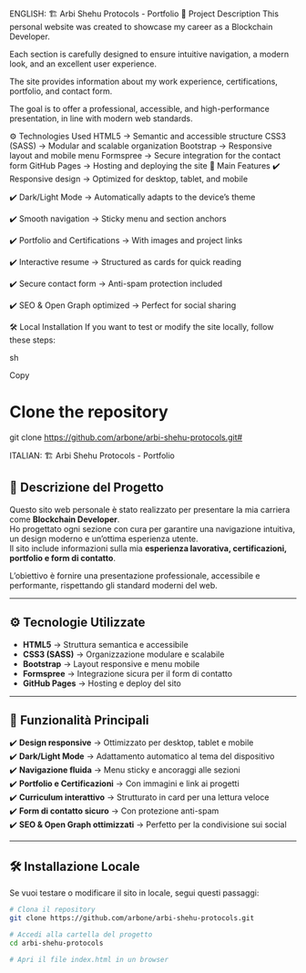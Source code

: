 ENGLISH: 🏗️ Arbi Shehu Protocols - Portfolio
📌 Project Description
This personal website was created to showcase my career as a Blockchain Developer.

Each section is carefully designed to ensure intuitive navigation, a modern look, and an excellent user experience.

The site provides information about my work experience, certifications, portfolio, and contact form.

The goal is to offer a professional, accessible, and high-performance presentation, in line with modern web standards.

⚙️ Technologies Used
HTML5 → Semantic and accessible structure
CSS3 (SASS) → Modular and scalable organization
Bootstrap → Responsive layout and mobile menu
Formspree → Secure integration for the contact form
GitHub Pages → Hosting and deploying the site
🚀 Main Features
✔️ Responsive design → Optimized for desktop, tablet, and mobile

✔️ Dark/Light Mode → Automatically adapts to the device’s theme

✔️ Smooth navigation → Sticky menu and section anchors

✔️ Portfolio and Certifications → With images and project links

✔️ Interactive resume → Structured as cards for quick reading

✔️ Secure contact form → Anti-spam protection included

✔️ SEO & Open Graph optimized → Perfect for social sharing

🛠️ Local Installation
If you want to test or modify the site locally, follow these steps:

sh

Copy
# Clone the repository
git clone https://github.com/arbone/arbi-shehu-protocols.git#

ITALIAN: 🏗️ Arbi Shehu Protocols - Portfolio

## 📌 Descrizione del Progetto
Questo sito web personale è stato realizzato per presentare la mia carriera come **Blockchain Developer**.  
Ho progettato ogni sezione con cura per garantire una navigazione intuitiva, un design moderno e un’ottima esperienza utente.  
Il sito include informazioni sulla mia **esperienza lavorativa, certificazioni, portfolio e form di contatto**.

L’obiettivo è fornire una presentazione professionale, accessibile e performante, rispettando gli standard moderni del web.

---

## ⚙️ Tecnologie Utilizzate
- **HTML5** → Struttura semantica e accessibile
- **CSS3 (SASS)** → Organizzazione modulare e scalabile
- **Bootstrap** → Layout responsive e menu mobile
- **Formspree** → Integrazione sicura per il form di contatto
- **GitHub Pages** → Hosting e deploy del sito

---

## 🚀 Funzionalità Principali
✔️ **Design responsive** → Ottimizzato per desktop, tablet e mobile  
✔️ **Dark/Light Mode** → Adattamento automatico al tema del dispositivo  
✔️ **Navigazione fluida** → Menu sticky e ancoraggi alle sezioni  
✔️ **Portfolio e Certificazioni** → Con immagini e link ai progetti  
✔️ **Curriculum interattivo** → Strutturato in card per una lettura veloce  
✔️ **Form di contatto sicuro** → Con protezione anti-spam  
✔️ **SEO & Open Graph ottimizzati** → Perfetto per la condivisione sui social  

---

## 🛠️ Installazione Locale
Se vuoi testare o modificare il sito in locale, segui questi passaggi:

```sh
# Clona il repository
git clone https://github.com/arbone/arbi-shehu-protocols.git

# Accedi alla cartella del progetto
cd arbi-shehu-protocols

# Apri il file index.html in un browser
